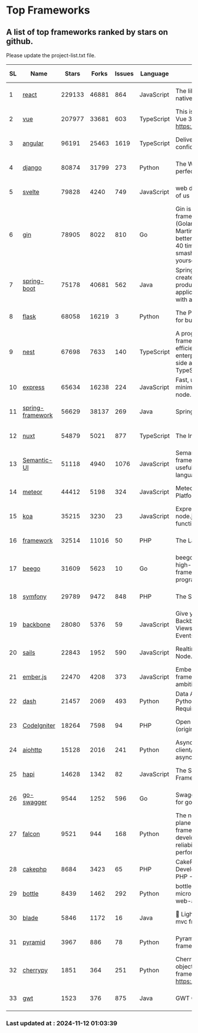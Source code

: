 # Top Frameworks
## A list of top frameworks ranked by stars on github.  
Please update the project-list.txt file.

| SL| Name  | Stars| Forks| Issues | Language | Description | Last Commit |
| --| ------| -----| ---- | ------ | -------- | ----------- | ----------- |
| 1 | [react](https://github.com/facebook/react) | 229133 | 46881 | 864 | JavaScript | The library for web and native user interfaces. | 2024-11-11 23:04:29 |
| 2 | [vue](https://github.com/vuejs/vue) | 207977 | 33681 | 603 | TypeScript | This is the repo for Vue 2. For Vue 3, go to https://github.com/vuejs/core | 2024-10-10 07:24:14 |
| 3 | [angular](https://github.com/angular/angular) | 96191 | 25463 | 1619 | TypeScript | Deliver web apps with confidence 🚀 | 2024-11-11 19:11:02 |
| 4 | [django](https://github.com/django/django) | 80874 | 31799 | 273 | Python | The Web framework for perfectionists with deadlines. | 2024-11-11 15:56:03 |
| 5 | [svelte](https://github.com/sveltejs/svelte) | 79828 | 4240 | 749 | JavaScript | web development for the rest of us | 2024-11-11 18:07:09 |
| 6 | [gin](https://github.com/gin-gonic/gin) | 78905 | 8022 | 810 | Go | Gin is a HTTP web framework written in Go (Golang). It features a Martini-like API with much better performance -- up to 40 times faster. If you need smashing performance, get yourself some Gin. | 2024-10-29 15:24:53 |
| 7 | [spring-boot](https://github.com/spring-projects/spring-boot) | 75178 | 40681 | 562 | Java | Spring Boot helps you to create Spring-powered, production-grade applications and services with absolute minimum fuss. | 2024-11-11 10:29:24 |
| 8 | [flask](https://github.com/pallets/flask) | 68058 | 16219 | 3 | Python | The Python micro framework for building web applications. | 2024-11-08 17:55:00 |
| 9 | [nest](https://github.com/nestjs/nest) | 67698 | 7633 | 140 | TypeScript | A progressive Node.js framework for building efficient, scalable, and enterprise-grade server-side applications with TypeScript/JavaScript 🚀 | 2024-11-05 13:19:52 |
| 10 | [express](https://github.com/expressjs/express) | 65634 | 16238 | 224 | JavaScript | Fast, unopinionated, minimalist web framework for node. | 2024-10-29 12:35:44 |
| 11 | [spring-framework](https://github.com/spring-projects/spring-framework) | 56629 | 38137 | 269 | Java | Spring Framework | 2024-11-10 05:49:40 |
| 12 | [nuxt](https://github.com/nuxt/nuxt) | 54879 | 5021 | 877 | TypeScript | The Intuitive Vue Framework. | 2024-11-11 22:28:11 |
| 13 | [Semantic-UI](https://github.com/Semantic-Org/Semantic-UI) | 51118 | 4940 | 1076 | JavaScript | Semantic is a UI component framework based around useful principles from natural language. | 2023-01-11 17:05:32 |
| 14 | [meteor](https://github.com/meteor/meteor) | 44412 | 5198 | 324 | JavaScript | Meteor, the JavaScript App Platform | 2024-10-28 12:42:24 |
| 15 | [koa](https://github.com/koajs/koa) | 35215 | 3230 | 23 | JavaScript | Expressive middleware for node.js using ES2017 async functions | 2024-11-04 05:08:13 |
| 16 | [framework](https://github.com/laravel/framework) | 32514 | 11016 | 50 | PHP | The Laravel Framework. | 2024-11-11 21:06:00 |
| 17 | [beego](https://github.com/beego/beego) | 31609 | 5623 | 10 | Go | beego is an open-source, high-performance web framework for the Go programming language. | 2024-10-31 12:44:58 |
| 18 | [symfony](https://github.com/symfony/symfony) | 29789 | 9472 | 848 | PHP | The Symfony PHP framework | 2024-11-10 09:50:49 |
| 19 | [backbone](https://github.com/jashkenas/backbone) | 28080 | 5376 | 59 | JavaScript | Give your JS App some Backbone with Models, Views, Collections, and Events | 2024-09-02 12:55:04 |
| 20 | [sails](https://github.com/balderdashy/sails) | 22843 | 1952 | 590 | JavaScript | Realtime MVC Framework for Node.js | 2024-11-08 16:04:38 |
| 21 | [ember.js](https://github.com/emberjs/ember.js) | 22470 | 4208 | 373 | JavaScript | Ember.js - A JavaScript framework for creating ambitious web applications | 2024-11-11 23:45:34 |
| 22 | [dash](https://github.com/plotly/dash) | 21457 | 2069 | 493 | Python | Data Apps & Dashboards for Python. No JavaScript Required. | 2024-11-04 20:26:22 |
| 23 | [CodeIgniter](https://github.com/bcit-ci/CodeIgniter) | 18264 | 7598 | 94 | PHP | Open Source PHP Framework (originally from EllisLab) | 2024-03-20 03:51:42 |
| 24 | [aiohttp](https://github.com/aio-libs/aiohttp) | 15128 | 2016 | 241 | Python | Asynchronous HTTP client/server framework for asyncio and Python | 2024-11-11 17:40:12 |
| 25 | [hapi](https://github.com/hapijs/hapi) | 14628 | 1342 | 82 | JavaScript | The Simple, Secure Framework Developers Trust | 2024-10-24 22:10:55 |
| 26 | [go-swagger](https://github.com/go-swagger/go-swagger) | 9544 | 1252 | 596 | Go | Swagger 2.0 implementation for go | 2024-11-07 04:05:23 |
| 27 | [falcon](https://github.com/falconry/falcon) | 9521 | 944 | 168 | Python | The no-magic web data plane API and microservices framework for Python developers, with a focus on reliability, correctness, and performance at scale. | 2024-11-11 07:43:02 |
| 28 | [cakephp](https://github.com/cakephp/cakephp) | 8684 | 3423 | 65 | PHP | CakePHP: The Rapid Development Framework for PHP - Official Repository | 2024-11-10 03:39:46 |
| 29 | [bottle](https://github.com/bottlepy/bottle) | 8439 | 1462 | 292 | Python | bottle.py is a fast and simple micro-framework for python web-applications. | 2024-10-28 21:37:28 |
| 30 | [blade](https://github.com/lets-blade/blade) | 5846 | 1172 | 16 | Java | :rocket: Lightning fast and elegant mvc framework for Java8 | 2024-06-17 01:05:35 |
| 31 | [pyramid](https://github.com/Pylons/pyramid) | 3967 | 886 | 78 | Python | Pyramid - A Python web framework | 2024-06-10 16:09:42 |
| 32 | [cherrypy](https://github.com/cherrypy/cherrypy) | 1851 | 364 | 251 | Python | CherryPy is a pythonic, object-oriented HTTP framework.      https://cherrypy.dev | 2024-10-31 00:00:39 |
| 33 | [gwt](https://github.com/gwtproject/gwt) | 1523 | 376 | 875 | Java | GWT Open Source Project | 2024-11-07 15:22:31 |

### Last updated at : 2024-11-12 01:03:39
